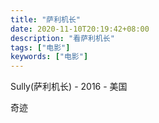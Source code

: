 ```yaml
---
title: "萨利机长"
date: 2020-11-10T20:19:42+08:00
description: "看萨利机长"
tags: ["电影"]
keywords: ["电影"]
---
```


Sully(萨利机长) - 2016 - 美国

奇迹
